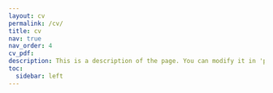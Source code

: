 ```yaml
---
layout: cv
permalink: /cv/
title: cv
nav: true
nav_order: 4
cv_pdf:
description: This is a description of the page. You can modify it in 'pages/_cv.md'. You can also change or remove the top pdf download button.
toc:
  sidebar: left
---
```

